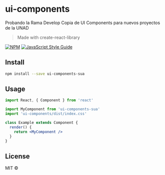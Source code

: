 # ui-components

Probando la Rama Develop
Copia de UI Components para nuevos proyectos de la UNAD

> Made with create-react-library

[![NPM](https://img.shields.io/npm/v/ui-components.svg)](https://www.npmjs.com/package/ui-components) [![JavaScript Style Guide](https://img.shields.io/badge/code_style-standard-brightgreen.svg)](https://standardjs.com)

## Install

```bash
npm install --save ui-components-sua
```

## Usage

```jsx
import React, { Component } from 'react'

import MyComponent from 'ui-components-sua'
import 'ui-components/dist/index.css'

class Example extends Component {
  render() {
    return <MyComponent />
  }
}
```

## License

MIT © [](https://github.com/)

